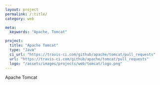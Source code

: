```yaml
---
layout: project
permalink: /:title/
category: web

meta:
  keywords: "Apache, Tomcat"

project:
  title: "Apache Tomcat"
  type: "Java"
  ci_url: "https://travis-ci.com/github/apache/tomcat/pull_requests"
  url: "https://travis-ci.com/github/apache/tomcat/pull_requests"
  logo: "/assets/images/projects/web/tomcat/logo.png"
---
```


<p>Apache Tomcat</p>
